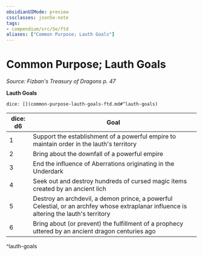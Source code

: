 ```yaml
---
obsidianUIMode: preview
cssclasses: json5e-note
tags:
- compendium/src/5e/ftd
aliases: ["Common Purpose; Lauth Goals"]
---
```

# Common Purpose; Lauth Goals
*Source: Fizban's Treasury of Dragons p. 47* 

**Lauth Goals**

`dice: [](common-purpose-lauth-goals-ftd.md#^lauth-goals)`

| dice: d6 | Goal |
|----------|------|
| 1 | Support the establishment of a powerful empire to maintain order in the lauth's territory |
| 2 | Bring about the downfall of a powerful empire |
| 3 | End the influence of Aberrations originating in the Underdark |
| 4 | Seek out and destroy hundreds of cursed magic items created by an ancient lich |
| 5 | Destroy an archdevil, a demon prince, a powerful Celestial, or an archfey whose extraplanar influence is altering the lauth's territory |
| 6 | Bring about (or prevent) the fulfillment of a prophecy uttered by an ancient dragon centuries ago |
^lauth-goals